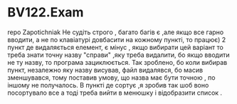 # BV122.Exam
repo Zapotichniak
Не судіть строго , багато багів є ,але якщо все гарно вводити, а не по клавіатурі довбасити на кожному пункті, то працює)
2 пункт де видаляється  елемент, є мінус , якщо вибирати цей варіант то треба знати точну назву "справи" ,яку треба видалити, бо якщо вводити не ту назву, то програма зациклюється. Так зроблено, бо коли вибирав пункт, незалежно яку назву висував, файл видалявся, бо масив зменшувався, тому поставив умову, що назва має бути точною , по іншому не получалось. В пункті де сортує ,я зробив так шоб воно посортувало все а тоді треба вийти в менюшку  і відобразити список . 
